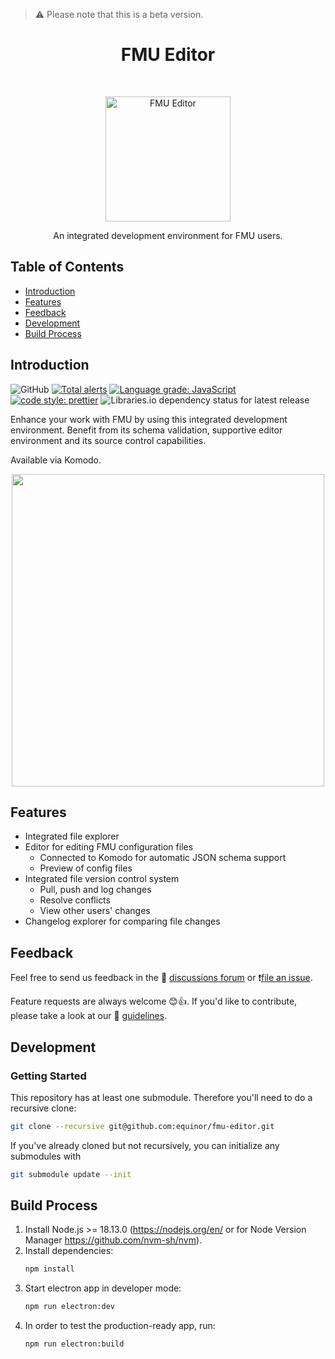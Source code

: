 > ⚠️ Please note that this is a beta version.

<h1 align="center"> FMU Editor </h1> <br>

<p align="center">
  <img alt="FMU Editor" title="FMU Editor" src="./public/icon.png" width="200">
</p>

<p align="center">
  An integrated development environment for FMU users.
</p>

## Table of Contents

-   [Introduction](#introduction)
-   [Features](#features)
-   [Feedback](#feedback)
-   [Development](#development)
-   [Build Process](#build-process)

## Introduction

![GitHub](https://img.shields.io/github/license/equinor/fmu-editor)
[![Total alerts](https://img.shields.io/lgtm/alerts/g/equinor/fmu-editor.svg?logo=lgtm&logoWidth=18)](https://lgtm.com/projects/g/equinor/fmu-editor/alerts/)
[![Language grade: JavaScript](https://img.shields.io/lgtm/grade/javascript/g/equinor/fmu-editor.svg?logo=lgtm&logoWidth=18)](https://lgtm.com/projects/g/equinor/fmu-editor/context:javascript)
[![code style: prettier](https://img.shields.io/badge/code_style-prettier%20%28JavaScript%29-ff69b4.svg)](https://github.com/prettier/prettier)
![Libraries.io dependency status for latest release](https://img.shields.io/librariesio/release/equinor/webviz-config-editor)

Enhance your work with FMU by using this integrated development environment. Benefit from its schema validation, supportive editor environment and its source control capabilities.

Available via Komodo.

<p align="center">
  <img src="./doc/imgs/example.png" height="500">
</p>

## Features

- Integrated file explorer
- Editor for editing FMU configuration files
  - Connected to Komodo for automatic JSON schema support
  - Preview of config files
- Integrated file version control system
  - Pull, push and log changes
  - Resolve conflicts
  - View other users' changes
- Changelog explorer for comparing file changes

## Feedback

Feel free to send us feedback in the 💬 [discussions forum](https://github.com/equinor/fmu-editor/discussions) or ❗[file an issue](https://github.com/equinor/fmu-editor/issues).

Feature requests are always welcome 😊👍. If you'd like to contribute, please take a look at our 📜 [guidelines](https://github.com/equinor/fmu-editor/blob/master/doc/CONTRIBUTE.md).


## Development

### Getting Started

This repository has at least one submodule. Therefore you'll need to do a recursive clone:

```bash
git clone --recursive git@github.com:equinor/fmu-editor.git
```

If you've already cloned but not recursively, you can initialize any submodules with

```bash
git submodule update --init
```

## Build Process

1. Install Node.js >= 18.13.0 (https://nodejs.org/en/ or for Node Version Manager https://github.com/nvm-sh/nvm).
2. Install dependencies:
    ```bash
    npm install
    ```
3. Start electron app in developer mode:
    ```bash
    npm run electron:dev
    ```
4. In order to test the production-ready app, run:
    ```bash
    npm run electron:build
    ```
